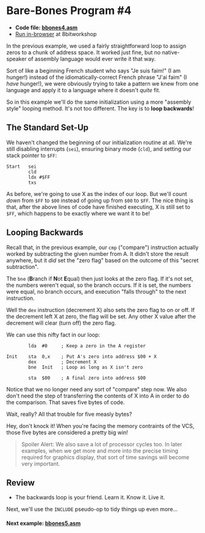 # Bare-Bones Program #4

* **Code file: [bbones4.asm](./bbones4.asm "Link to source code file for bbones4.asm")**
* [Run in-browser](https://8bitworkshop.com/v3.3.0/embed.html?p=vcs&r=TFpHAAAQAAAAAGGrqxObAQECAwR42KL%2FmqkAlQDK0PuFAKnQhQlMDvD%2FBB8EHwQfBB8EHwQfBB8EHwQfBB8EHwQfBB8EHwQfBB8EHwQfBB8EHwQfBB8EHwQfBB8EHwQfBB8EHwQfBB8EHgQb%2FwDwAPA%3D "Link to in-browser emulation of bbones4.asm") at 8bitworkshop

In the previous example, we used a fairly straightforward loop to assign zeros to a chunk of address space. It worked just fine, but no native-speaker of assembly language would ever write it that way.

Sort of like a beginning French student who says "Je suis faim!" (I am hunger!) instead of the idiomatically-correct French phrase "J'ai faim" (I *have* hunger!), we were obviously trying to take a pattern we knew from one language and apply it to a language where it doesn't *quite* fit.

So in this example we'll do the same initialization using a more "assembly style" looping method. It's not too different. The key is to **loop backwards**!



## The Standard Set-Up

We haven't changed the beginning of our initialization routine at all. We're still disabling interrupts (`sei`), ensuring binary mode (`cld`), and setting our stack pointer to `$FF`:

```assembly
Start   sei
        cld
        ldx #$FF
        txs
```

As before, we're going to use X as the index of our loop. But we'll count *down* from `$FF` to `$00` instead of going up from `$00` to `$FF`. The nice thing is that, after the above lines of code have finished executing, X is still set to `$FF`, which happens to be exactly where we want it to be!



## Looping Backwards

Recall that, in the previous example, our `cmp` ("compare") instruction actually worked by subtracting the given number from A. It didn't store the result anywhere, but it *did* set the "zero flag" based on the outcome of this "secret subtraction".

The `bne` (**B**ranch if **N**ot **E**qual) then just looks at the zero flag. If it's not set, the numbers weren't equal, so the branch occurs. If it is set, the numbers were equal, no branch occurs, and execution "falls through" to the next instruction.

Well the `dex` instruction (decrement X) also sets the zero flag to on or off. If the decrement left X at zero, the flag will be set. Any other X value after the decrement will clear (turn off) the zero flag.

We can use this nifty fact in our loop:

```assembly
        lda  #0     ; Keep a zero in the A register
                    
Init    sta  0,x    ; Put A's zero into address $00 + X
        dex         ; Decrement X
        bne  Init   ; Loop as long as X isn't zero
        
        sta  $00    ; A final zero into address $00
```

Notice that we no longer need any sort of "compare" step now. We also don't need the step of transferring the contents of X into A in order to do the comparison. That saves five bytes of code.

Wait, really? All that trouble for five measly bytes? 

Hey, don't knock it! When you're facing the memory contraints of the VCS, those five bytes are considered a pretty big win!

> Spoiler Alert: We also save a lot of processor cycles too. In later examples, when we get more and more into the precise timing required for graphics display, that sort of time savings will become very important.



## Review

* The backwards loop is your friend. Learn it. Know it. Live it.

Next, we'll use the `INCLUDE` pseudo-op to tidy things up even more...

#### Next example: [bbones5.asm](./bbones5.md)
